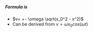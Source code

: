 
##### Formula is 
- $v= +- \omega \sqrt(x_0^2 - x^2)$ 
- Can be derived from $v=\omega x_0 cos(\omega t)$  
